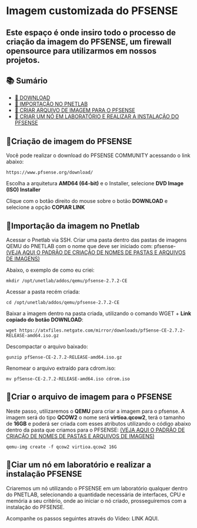 # Imagem customizada do PFSENSE
<h2 aligh="center">
 Este espaço é onde insiro todo o processo de criação da imagem do PFSENSE, um firewall opensource para utilizarmos em nossos projetos.
</h2>

## 📚 Sumário

- [🚀 DOWNLOAD](#download)
- [🚀 IMPORTAÇÃO NO PNETLAB](#importação)
- [🚀 CRIAR ARQUIVO DE IMAGEM PARA O PFSENSE](#imagem)
- [🚀 CRIAR UM NÓ EM LABORATÓRIO E REALIZAR A INSTALAÇÃO DO PFSENSE](#windows)


## 🚀Criação de imagem do PFSENSE<a id="download"></a>

Você pode realizar o download do PFSENSE COMMUNITY acessando o link abaixo:
```
https://www.pfsense.org/download/
```
Escolha a arquitetura **AMD64 (64-bit)** e o Installer, selecione **DVD Image (ISO) Installer**

Clique com o botão direito do mouse sobre o botão **DOWNLOAD** e selecione a opção **COPIAR LINK**

## 🚀Importação da imagem no Pnetlab<a id="importação"></a>

Acessar o Pnetlab via SSH.
Criar uma pasta dentro das pastas de imagens QEMU do PNETLAB com o nome que deve ser iniciado com: pfsense- 
[(VEJA AQUI O PADRÃO DE CRIAÇÃO DE NOMES DE PASTAS E ARQUIVOS DE IMAGENS)](https://github.com/sanderethx/pnetlabv6/blob/main/padrao-pastas.md)

Abaixo, o exemplo de como eu criei:

```
mkdir /opt/unetlab/addos/qemu/pfsense-2.7.2-CE
```
Acessar a pasta recém criada:
```
cd /opt/unetlab/addos/qemu/pfsense-2.7.2-CE
```

Baixar a imagem dentro na pasta criada, utilizando o comando WGET + **Link copiado do botão DOWNLOAD**:

```
wget https://atxfiles.netgate.com/mirror/downloads/pfSense-CE-2.7.2-RELEASE-amd64.iso.gz
```

Descompactar o arquivo baixado:
```
gunzip pfSense-CE-2.7.2-RELEASE-amd64.iso.gz
```

Renomear o arquivo extraído para cdrom.iso:
```
mv pfSense-CE-2.7.2-RELEASE-amd64.iso cdrom.iso
```


## 🚀Criar o arquivo de imagem para o PFSENSE<a id="imagem"></a>
Neste passo, utilizaremos o **QEMU** para criar a imagem para o pfsense.
A imagem será do tipo **QCOW2** o  nome será **virtioa.qcow2**, terá o tamanho de **16GB** e poderá ser criada com esses atributos utilizando o código abaixo dentro da pasta que criamos para o PFSENSE:
[(VEJA AQUI O PADRÃO DE CRIAÇÃO DE NOMES DE PASTAS E ARQUIVOS DE IMAGENS)](https://github.com/sanderethx/pnetlabv6/blob/main/padrao-pastas.md)

```
qemu-img create -f qcow2 virtioa.qcow2 16G
```

## 🚀Ciar um nó em laboratório e realizar a instalação PFSENSE<a id="pfsense"></a>
Criaremos um nó utilizando o PFSENSE em um laboratório qualquer dentro do PNETLAB, selecionando a quantidade necessária de interfaces, CPU e memória a seu critério, onde ao iniciar o nó criado, prosseguiremos com a instalação do PFSENSE.

Acompanhe os passos seguintes através do Vídeo:
LINK AQUI.
